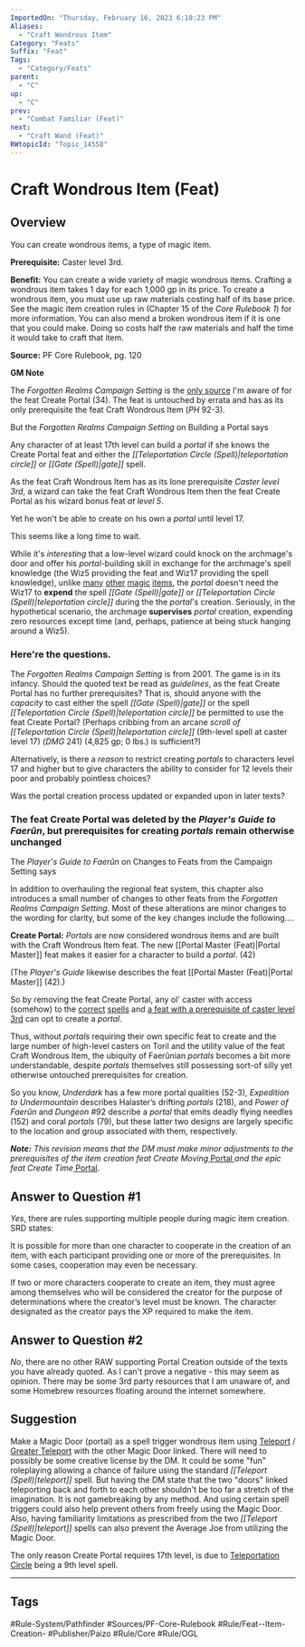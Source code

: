 ```yaml
---
ImportedOn: "Thursday, February 16, 2023 6:10:23 PM"
Aliases:
  - "Craft Wondrous Item"
Category: "Feats"
Suffix: "Feat"
Tags:
  - "Category/Feats"
parent:
  - "C"
up:
  - "C"
prev:
  - "Combat Familiar (Feat)"
next:
  - "Craft Wand (Feat)"
RWtopicId: "Topic_14558"
---
```

# Craft Wondrous Item (Feat)
## Overview
You can create wondrous items, a type of magic item.

**Prerequisite:** Caster level 3rd.

**Benefit:** You can create a wide variety of magic wondrous items. Crafting a wondrous item takes 1 day for each 1,000 gp in its price. To create a wondrous item, you must use up raw materials costing half of its base price. See the magic item creation rules in (Chapter 15 of the *Core Rulebook 1*) for more information. You can also mend a broken wondrous item if it is one that you could make. Doing so costs half the raw materials and half the time it would take to craft that item.

**Source:** PF Core Rulebook, pg. 120

**GM Note**

The *Forgotten Realms Campaign Setting* is the [only source](http://archive.wizards.com/default.asp?x=dnd/lists/feats&tablesort=2&tablefilter=create%20portal) I'm aware of for the feat Create Portal (34). The feat is untouched by errata and has as its only prerequisite the feat Craft Wondrous Item (*PH* 92-3).

But the *Forgotten Realms Campaign Setting* on Building a Portal says

Any character of at least 17th level can build a *portal* if she knows the Create Portal feat and either the *[[Teleportation Circle (Spell)|teleportation circle]]* or *[[Gate (Spell)|gate]]* spell.

As the feat Craft Wondrous Item has as its lone prerequisite *Caster level 3rd*, a wizard can take the feat Craft Wondrous Item then the feat Create Portal as his wizard bonus feat *at level 5*.

Yet he won't be able to create on his own a *portal* until level 17.

This seems like a long time to wait.

While it's *interesting* that a low-level wizard could knock on the archmage's door and offer his *portal*-building skill in exchange for the archmage's spell knowledge (the Wiz5 providing the feat and Wiz17 providing the spell knowledge), unlike [many](http://www.d20srd.org/srd/magicItems/creatingMagicItems.htm#creatingMagicArmor) [other](http://www.d20srd.org/srd/magicItems/creatingMagicItems.htm#creatingRods) [magic](http://www.d20srd.org/srd/magicItems/creatingMagicItems.htm#creatingWands) [items](http://www.d20srd.org/srd/magicItems/creatingMagicItems.htm#creatingWondrousItems), the *portal* doesn't need the Wiz17 to **expend** the spell *[[Gate (Spell)|gate]]* or *[[Teleportation Circle (Spell)|teleportation circle]]* during the the *portal*'s creation. Seriously, in the hypothetical scenario, the archmage **supervises** *portal* creation, expending zero resources except time (and, perhaps, patience at being stuck hanging around a Wiz5).

### Here're the questions.
The *Forgotten Realms Campaign Setting* is from 2001. The game is in its infancy. Should the quoted text be read as *guidelines*, as the feat Create Portal has no further prerequisites? That is, should anyone with the *capacity* to cast either the spell *[[Gate (Spell)|gate]]* or the spell *[[Teleportation Circle (Spell)|teleportation circle]]* be permitted to use the feat Create Portal? (Perhaps cribbing from an arcane *scroll of [[Teleportation Circle (Spell)|teleportation circle]]* (9th-level spell at caster level 17) (*DMG* 241) (4,825 gp; 0 lbs.) is sufficient?)

Alternatively, is there a *reason* to restrict creating *portals* to characters level 17 and higher but to give characters the ability to consider for 12 levels their poor and probably pointless choices?

Was the portal creation process updated or expanded upon in later texts?

### The feat Create Portal was deleted by the *Player's Guide to Faerûn*, but prerequisites for creating *portals* remain otherwise unchanged
The *Player's Guide to Faerûn* on Changes to Feats from the Campaign Setting says

In addition to overhauling the regional feat system, this chapter also introduces a small number of changes to other feats from the *Forgotten Realms Campaign Setting*. Most of these alterations are minor changes to the wording for clarity, but some of the key changes include the following.…

**Create Portal:** *Portals* are now considered wondrous items and are built with the Craft Wondrous Item feat. The new [[Portal Master (Feat)|Portal Master]] feat makes it easier for a character to build a *portal*. (42)

(The *Player's Guide* likewise describes the feat [[Portal Master (Feat)|Portal Master]] (42).)

So by removing the feat Create Portal, any ol' caster with access (somehow) to the [correct](http://www.systemreferencedocuments.org/resources/systems/pennpaper/dnd35/soveliorsage/spellsFtoG.html#gate) [spells](http://www.systemreferencedocuments.org/resources/systems/pennpaper/dnd35/soveliorsage/spellsTtoZ.html#teleportation-circle) and [a feat with a prerequisite of caster level 3rd](http://www.systemreferencedocuments.org/resources/systems/pennpaper/dnd35/soveliorsage/featsAll.html#craft-wondrous-item) can opt to create a *portal*.

Thus, without *portals* requiring their own specific feat to create and the large number of high-level casters on Toril and the utility value of the feat Craft Wondrous Item, the ubiquity of Faerûnian *portals* becomes a bit more understandable, despite *portals* themselves still possessing sort-of silly yet otherwise untouched prerequisites for creation.

So you know, *Underdark* has a few more portal qualities (52-3), *Expedition to Undermountain* describes Halaster’s drifting *portals* (218), and *Power of Faerûn* and *Dungeon* #92 describe a *portal* that emits deadly flying needles (152) and coral *portals* (79), but these latter two designs are largely specific to the location and group associated with them, respectively.

***Note:** This revision means that the DM must make minor adjustments to the prerequisites of the item creation feat Create Moving*[ Portal ](http://archive.wizards.com/default.asp?x=dnd/pg/20030611a)*and the epic feat Create Time*[ Portal](http://archive.wizards.com/default.asp?x=dnd/pg/20030416b).

## Answer to Question #1
*Yes*, there are rules supporting multiple people during magic item creation. SRD states:

It is possible for more than one character to cooperate in the creation of an item, with each participant providing one or more of the prerequisites. In some cases, cooperation may even be necessary.

If two or more characters cooperate to create an item, they must agree among themselves who will be considered the creator for the purpose of determinations where the creator’s level must be known. The character designated as the creator pays the XP required to make the item.

## Answer to Question #2
*No*, there are no other RAW supporting Portal Creation outside of the texts you have already quoted. As I can't prove a negative - this may seem as opinion. There may be some 3rd party resources that I am unaware of, and some Homebrew resources floating around the internet somewhere.

## Suggestion
Make a Magic Door (portal) as a spell trigger wondrous item using [Teleport](http://www.d20srd.org/srd/spells/teleport.htm) / [Greater Teleport](http://www.d20srd.org/srd/spells/teleportGreater.htm) with the other Magic Door linked. There will need to possibly be some creative license by the DM. It could be some "fun" roleplaying allowing a chance of failure using the standard *[[Teleport (Spell)|teleport]]* spell. But having the DM state that the two "doors" linked teleporting back and forth to each other shouldn't be too far a stretch of the imagination. It is not gamebreaking by any method. And using certain spell triggers could also help prevent others from freely using the Magic Door. Also, having familiarity limitations as prescribed from the two *[[Teleport (Spell)|teleport]]* spells can also prevent the Average Joe from utilizing the Magic Door.

The only reason Create Portal requires 17th level, is due to [Teleportation Circle](http://www.d20srd.org/srd/spells/teleportationCircle.htm) being a 9th level spell.


---
## Tags
#Rule-System/Pathfinder #Sources/PF-Core-Rulebook #Rule/Feat--Item-Creation- #Publisher/Paizo #Rule/Core #Rule/OGL

